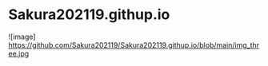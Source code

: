 # Sakura202119.githup.io
![image] https://github.com/Sakura202119/Sakura202119.githup.io/blob/main/img_three.jpg
